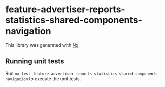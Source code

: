 # feature-advertiser-reports-statistics-shared-components-navigation

This library was generated with [Nx](https://nx.dev).

## Running unit tests

Run `nx test feature-advertiser-reports-statistics-shared-components-navigation` to execute the unit tests.
